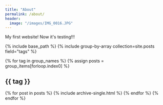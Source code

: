 ```yaml
---
title: "About"
permalink: /about/
header:
  image: "/images/IMG_0016.JPG"
---
```


My first website! Now it's testing!!!

{% include base_path %}
{% include group-by-array collection=site.posts field="tags" %}

{% for tag in group_names %}
  {% assign posts = group_items[forloop.index0] %}
  <h2 id="{{ tag | slugify }}" class="archive__subtitle">{{ tag }}</h2>
  {% for post in posts %}
    {% include archive-single.html %}
  {% endfor %}
{% endfor %}